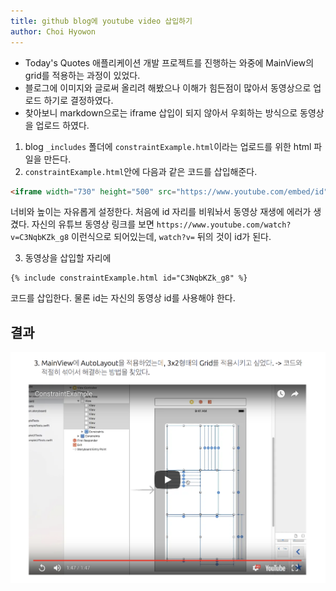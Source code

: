 ```yaml
---
title: github blog에 youtube video 삽입하기
author: Choi Hyowon
---
```

* Today's Quotes 애플리케이션 개발 프로젝트를 진행하는 와중에 MainView의 grid를 적용하는 과정이 있었다.
* 블로그에 이미지와 글로써 올리려 해봤으나 이해가 힘든점이 많아서 동영상으로 업로드 하기로 결정하였다.
* 찾아보니 markdown으로는 iframe 삽입이 되지 않아서 우회하는 방식으로 동영상을 업로드 하였다.

1. blog `_includes` 폴더에 `constraintExample.html`이라는 업로드를 위한 html 파일을 만든다.
2. `constraintExample.html`안에 다음과 같은 코드를 삽입해준다.

```html
<iframe width="730" height="500" src="https://www.youtube.com/embed/id" frameborder="0" allowfullscreen></iframe>
```
너비와 높이는 자유롭게 설정한다. 처음에 id 자리를 비워놔서 동영상 재생에 에러가 생겼다. 
자신의 유튜브 동영상 링크를 보면 `https://www.youtube.com/watch?v=C3NqbKZk_g8` 이런식으로 되어있는데, `watch?v=` 뒤의 것이 id가 된다.

3. 동영상을 삽입할 자리에 

```
{% include constraintExample.html id="C3NqbKZk_g8" %}
``` 
코드를 삽입한다. 물론 id는 자신의 동영상 id를 사용해야 한다.

## 결과
![Image](/images/youtube_video.png)
